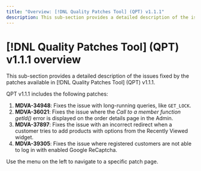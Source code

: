 ```yaml
---
title: "Overview: [!DNL Quality Patches Tool] (QPT) v1.1.1"
description: This sub-section provides a detailed description of the issues fixed by the patches available in [!DNL Quality Patches Tool] (QPT) v1.1.1.
---
```

# [!DNL Quality Patches Tool] (QPT) v1.1.1 overview

This sub-section provides a detailed description of the issues fixed by the patches available in [!DNL Quality Patches Tool] (QPT) v1.1.1.

QPT v1.1.1 includes the following patches:

1. **MDVA-34948**: Fixes the issue with long-running queries, like `GET_LOCK`.
1. **MDVA-36021**: Fixes the issue where the *Call to a member function getId()* error is displayed on the order details page in the Admin.
1. **MDVA-37897**: Fixes the issue with an incorrect redirect when a customer tries to add products with options from the Recently Viewed widget.
1. **MDVA-39305**: Fixes the issue where registered customers are not able to log in with enabled Google ReCaptcha.

Use the menu on the left to navigate to a specific patch page.
